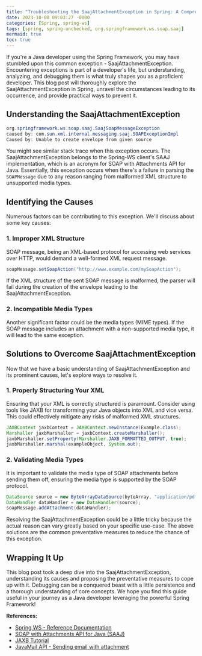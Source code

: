 ```yaml
---
title: "Troubleshooting the SaajAttachmentException in Spring: A Comprehensive Guide"
date: 2023-10-08 09:03:27 -0000
categories: [Spring, spring-ws]
tags: [spring, spring-unchecked, org.springframework.ws.soap.saaj]
mermaid: true
toc: true
---
```



If you're a Java developer using the Spring Framework, you may have stumbled upon this common exception - SaajAttachmentException. Encountering exceptions is part of a developer's life, but understanding, analyzing, and debugging them is what truly shapes you as a proficient developer. This blog post will thoroughly explore the SaajAttachmentException in Spring, unravel the circumstances leading to its occurrence, and provide practical ways to prevent it.

## Understanding the SaajAttachmentException

```java
org.springframework.ws.soap.saaj.SaajSoapMessageException
caused by: com.sun.xml.internal.messaging.saaj.SOAPExceptionImpl
Caused by: Unable to create envelope from given source
```

You might see similar stack trace when this exception occurs.  The SaajAttachmentException belongs to the Spring-WS client's SAAJ implementation, which is an acronym for SOAP with Attachments API for Java. Essentially, this exception occurs when there's a failure in parsing the `SOAPMessage` due to any reason ranging from malformed XML structure to unsupported media types.

## Identifying the Causes

Numerous factors can be contributing to this exception. We'll discuss about some key causes:

### 1. Improper XML Structure

SOAP message, being an XML-based protocol for accessing web services over HTTP, would demand a well-formed XML request message.

```java
soapMessage.setSoapAction("http://www.example.com/mySoapAction");
```

If the XML structure of the sent SOAP message is malformed, the parser will fail during the creation of the envelope leading to the SaajAttachmentException.

### 2. Incompatible Media Types

Another significant factor could be the media types (MIME types). If the SOAP message includes an attachment with a non-supported media type, it will lead to the same exception.

## Solutions to Overcome SaajAttachmentException

Now that we have a basic understanding of SaajAttachmentException and its prominent causes, let's explore ways to resolve it.

### 1. Properly Structuring Your XML

Ensuring that your XML is correctly structured is paramount. Consider using tools like JAXB for transforming your Java objects into XML and vice versa. This could effectively mitigate any risks of malformed XML structures.

```java
JAXBContext jaxbContext = JAXBContext.newInstance(Example.class);
Marshaller jaxbMarshaller = jaxbContext.createMarshaller();
jaxbMarshaller.setProperty(Marshaller.JAXB_FORMATTED_OUTPUT, true);
jaxbMarshaller.marshal(exampleObject, System.out);
```

### 2. Validating Media Types

It is important to validate the media type of SOAP attachments before sending them off, ensuring the media type is supported by the SOAP protocol.

```java
DataSource source = new ByteArrayDataSource(byteArray, "application/pdf"); // set the appropriate MIME type
DataHandler dataHandler = new DataHandler(source);
soapMessage.addAttachment(dataHandler);
```

Resolving the SaajAttachmentException could be a little tricky because the actual reason can vary greatly based on your specific use-case. The above solutions are the common preventative measures to reduce the chance of this exception.

## Wrapping It Up

This blog post took a deep dive into the SaajAttachmentException, understanding its causes and proposing the preventative measures to cope up with it. Debugging can be a conquered beast with a little persistence and a thorough understanding of core concepts. We hope you find this guide useful in your journey as a Java developer leveraging the powerful Spring Framework!

**References:** 

- [Spring WS - Reference Documentation](https://docs.spring.io/spring-ws/site/reference/html/)
- [SOAP with Attachments API for Java (SAAJ)](https://www.jeejava.com/soap-with-attachments-api-for-java-saaj/)
- [JAXB Tutorial](https://www.javatpoint.com/jaxb-tutorial+)
- [JavaMail API - Sending email with attachment](https://www.tutorialspoint.com/javamail_api/javamail_api_send_inlineimage_in_mail.htm)
